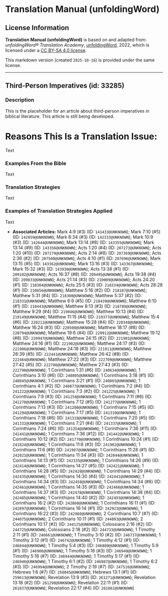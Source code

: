 # Translation Manual (unfoldingWord)

## License Information

**Translation Manual (unfoldingWord)** is based on and adapted from: _unfoldingWord® Translation Academy_, [unfoldingWord](https://unfoldingword.org/utw), 2022, which is licensed under a [CC BY-SA 4.0 license](https://creativecommons.org/licenses/by-sa/4.0/legalcode.en).

This markdown version (created `2025-10-16`) is provided under the same license.



--------------------------------

## Third-Person Imperatives (id: 33285)

### Description

This is the placeholder for an article about third\-person imperatives in biblical literature. This article is still being developed.

Reasons This Is a Translation Issue:
====================================

Text

### Examples From the Bible

Text

### Translation Strategies

Text

### Examples of Translation Strategies Applied

Text

* **Associated Articles:** Mark 4:9 (#3) (ID: `141433@UNKNOWN`); Mark 7:10 (#5) (ID: `142059@UNKNOWN`); Mark 8:34 (#3) (ID: `142333@UNKNOWN`); Mark 10:9 (#3) (ID: `142644@UNKNOWN`); Mark 13:14 (#8) (ID: `143355@UNKNOWN`); Mark 13:14 (#9) (ID: `143356@UNKNOWN`); Acts 1:20 (#4) (ID: `207273@UNKNOWN`); Acts 1:20 (#10) (ID: `207279@UNKNOWN`); Acts 2:14 (#8) (ID: `207369@UNKNOWN`); Acts 2:36 (#2) (ID: `207500@UNKNOWN`); Acts 4:10 (#1) (ID: `207696@UNKNOWN`); Mark 13:15 (#5) (ID: `143362@UNKNOWN`); Mark 13:16 (#3) (ID: `143367@UNKNOWN`); Mark 15:32 (#3) (ID: `143930@UNKNOWN`); Acts 13:38 (#1) (ID: `209102@UNKNOWN`); Acts 16:37 (#8) (ID: `209495@UNKNOWN`); Acts 19:38 (#4) (ID: `209833@UNKNOWN`); Acts 21:14 (#3) (ID: `210009@UNKNOWN`); Acts 24:20 (#1) (ID: `210304@UNKNOWN`); Acts 25:5 (#3) (ID: `210334@UNKNOWN`); Acts 28:28 (#1) (ID: `210656@UNKNOWN`); Matthew 5:16 (#2) (ID: `218187@UNKNOWN`); Matthew 5:31 (#4) (ID: `218300@UNKNOWN`); Matthew 5:37 (#2) (ID: `218331@UNKNOWN`); Matthew 6:9 (#5) (ID: `218439@UNKNOWN`); Matthew 6:10 (#1) (ID: `218443@UNKNOWN`); Matthew 8:13 (#3) (ID: `218789@UNKNOWN`); Matthew 9:29 (#4) (ID: `219046@UNKNOWN`); Matthew 10:13 (#4) (ID: `219149@UNKNOWN`); Matthew 11:15 (#4) (ID: `219377@UNKNOWN`); Matthew 15:4 (#6) (ID: `220212@UNKNOWN`); Matthew 15:28 (#4) (ID: `220340@UNKNOWN`); Matthew 16:24 (#3) (ID: `220508@UNKNOWN`); Matthew 18:17 (#8) (ID: `220794@UNKNOWN`); Matthew 19:6 (#4) (ID: `220912@UNKNOWN`); Matthew 19:12 (#8) (ID: `220947@UNKNOWN`); Matthew 24:15 (#2) (ID: `221901@UNKNOWN`); Matthew 24:16 (#1) (ID: `221902@UNKNOWN`); Matthew 24:17 (#3) (ID: `221906@UNKNOWN`); Matthew 24:18 (#3) (ID: `221911@UNKNOWN`); Matthew 26:39 (#5) (ID: `222441@UNKNOWN`); Matthew 26:42 (#8) (ID: `222464@UNKNOWN`); Matthew 27:22 (#3) (ID: `222709@UNKNOWN`); Matthew 27:42 (#5) (ID: `222786@UNKNOWN`); Matthew 27:43 (#3) (ID: `222790@UNKNOWN`); 1 Corinthians 1:31 (#6) (ID: `240634@UNKNOWN`); 1 Corinthians 3:10 (#6) (ID: `240805@UNKNOWN`); 1 Corinthians 3:18 (#1) (ID: `240845@UNKNOWN`); 1 Corinthians 3:21 (#1) (ID: `240865@UNKNOWN`); 1 Corinthians 4:1 (#2) (ID: `240877@UNKNOWN`); 1 Corinthians 7:2 (#4) (ID: `241222@UNKNOWN`); 1 Corinthians 7:3 (#2) (ID: `241225@UNKNOWN`); 1 Corinthians 7:9 (#3) (ID: `241258@UNKNOWN`); 1 Corinthians 7:11 (#6) (ID: `241270@UNKNOWN`); 1 Corinthians 7:12 (#5) (ID: `241277@UNKNOWN`); 1 Corinthians 7:13 (#3) (ID: `241280@UNKNOWN`); 1 Corinthians 7:15 (#5) (ID: `241294@UNKNOWN`); 1 Corinthians 7:17 (#5) (ID: `241310@UNKNOWN`); 1 Corinthians 7:18 (#6) (ID: `241318@UNKNOWN`); 1 Corinthians 7:20 (#5) (ID: `241332@UNKNOWN`); 1 Corinthians 7:21 (#4) (ID: `241337@UNKNOWN`); 1 Corinthians 7:24 (#6) (ID: `241354@UNKNOWN`); 1 Corinthians 7:36 (#11) (ID: `241441@UNKNOWN`); 1 Corinthians 7:36 (#12) (ID: `241442@UNKNOWN`); 1 Corinthians 10:12 (#2) (ID: `241770@UNKNOWN`); 1 Corinthians 10:24 (#1) (ID: `241824@UNKNOWN`); 1 Corinthians 11:6 (#3) (ID: `241902@UNKNOWN`); 1 Corinthians 11:6 (#8) (ID: `241907@UNKNOWN`); 1 Corinthians 11:28 (#1) (ID: `242021@UNKNOWN`); 1 Corinthians 11:34 (#3) (ID: `242044@UNKNOWN`); 1 Corinthians 14:13 (#1) (ID: `242335@UNKNOWN`); 1 Corinthians 14:26 (#9) (ID: `242414@UNKNOWN`); 1 Corinthians 14:27 (#5) (ID: `242421@UNKNOWN`); 1 Corinthians 14:28 (#5) (ID: `242428@UNKNOWN`); 1 Corinthians 14:29 (#4) (ID: `242435@UNKNOWN`); 1 Corinthians 14:30 (#4) (ID: `242441@UNKNOWN`); 1 Corinthians 14:34 (#3) (ID: `242458@UNKNOWN`); 1 Corinthians 14:34 (#6) (ID: `242461@UNKNOWN`); 1 Corinthians 14:35 (#3) (ID: `242466@UNKNOWN`); 1 Corinthians 14:37 (#3) (ID: `242478@UNKNOWN`); 1 Corinthians 14:38 (#4) (ID: `242485@UNKNOWN`); 1 Corinthians 14:40 (#2) (ID: `242493@UNKNOWN`); 1 Corinthians 16:2 (#2) (ID: `242860@UNKNOWN`); 1 Corinthians 16:11 (#1) (ID: `242897@UNKNOWN`); 1 Corinthians 16:14 (#1) (ID: `242923@UNKNOWN`); 1 Corinthians 16:22 (#3) (ID: `242960@UNKNOWN`); 2 Corinthians 10:7 (#7) (ID: `244075@UNKNOWN`); 2 Corinthians 10:11 (#1) (ID: `244093@UNKNOWN`); 2 Corinthians 10:17 (#2) (ID: `244125@UNKNOWN`); Colossians 2:16 (#2) (ID: `244725@UNKNOWN`); Colossians 2:18 (#2) (ID: `244733@UNKNOWN`); 1 Timothy 2:11 (#1) (ID: `246661@UNKNOWN`); 1 Timothy 3:10 (#2) (ID: `246737@UNKNOWN`); 1 Timothy 3:12 (#1) (ID: `246742@UNKNOWN`); 1 Timothy 4:12 (#1) (ID: `246844@UNKNOWN`); 1 Timothy 5:4 (#3) (ID: `246880@UNKNOWN`); 1 Timothy 5:9 (#1) (ID: `246906@UNKNOWN`); 1 Timothy 5:16 (#3) (ID: `246940@UNKNOWN`); 1 Timothy 5:16 (#7) (ID: `246944@UNKNOWN`); 1 Timothy 5:17 (#1) (ID: `246946@UNKNOWN`); 1 Timothy 6:1 (#2) (ID: `246987@UNKNOWN`); 1 Timothy 6:2 (#3) (ID: `246994@UNKNOWN`); 2 Timothy 2:19 (#7) (ID: `247516@UNKNOWN`); Hebrews 1:6 (#7) (ID: `258045@UNKNOWN`); Hebrews 13:1 (#1) (ID: `259613@UNKNOWN`); Revelation 13:9 (#3) (ID: `261271@UNKNOWN`); Revelation 13:18 (#2) (ID: `261298@UNKNOWN`); Revelation 22:11 (#1) (ID: `261837@UNKNOWN`); Revelation 22:17 (#4) (ID: `261861@UNKNOWN`)

